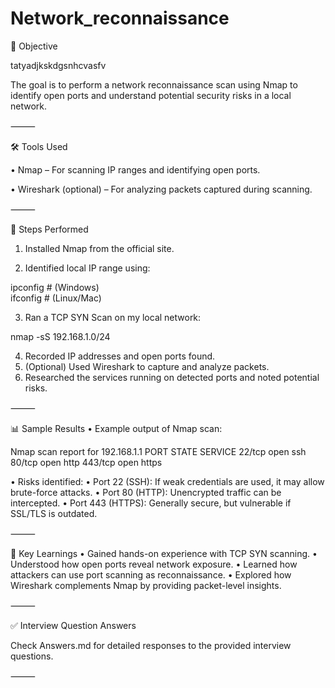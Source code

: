 # Network_reconnaissance

📌 Objective

tatyadjkskdgsnhcvasfv

The goal is to perform a network reconnaissance scan using Nmap to identify open ports and understand potential security risks in a local network.

⸻

🛠 Tools Used

 • Nmap – For scanning IP ranges and identifying open ports.
 
 • Wireshark (optional) – For analyzing packets captured during scanning.

⸻

🚀 Steps Performed
 1. Installed Nmap from the official site.
    
 2. Identified local IP range using:

ipconfig   # (Windows)  
ifconfig   # (Linux/Mac)

 3. Ran a TCP SYN Scan on my local network:

nmap -sS 192.168.1.0/24

 4. Recorded IP addresses and open ports found.
 5. (Optional) Used Wireshark to capture and analyze packets.
 6. Researched the services running on detected ports and noted potential risks.

⸻

📊 Sample Results
 • Example output of Nmap scan:

Nmap scan report for 192.168.1.1
PORT     STATE SERVICE
22/tcp   open  ssh
80/tcp   open  http
443/tcp  open  https


 • Risks identified:
 • Port 22 (SSH): If weak credentials are used, it may allow brute-force attacks.
 • Port 80 (HTTP): Unencrypted traffic can be intercepted.
 • Port 443 (HTTPS): Generally secure, but vulnerable if SSL/TLS is outdated.

⸻

🧩 Key Learnings
 • Gained hands-on experience with TCP SYN scanning.
 • Understood how open ports reveal network exposure.
 • Learned how attackers can use port scanning as reconnaissance.
 • Explored how Wireshark complements Nmap by providing packet-level insights.


⸻

✅ Interview Question Answers

Check Answers.md for detailed responses to the provided interview questions.

⸻

